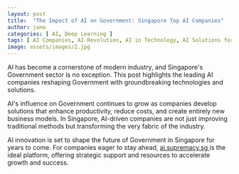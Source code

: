 ```yaml
---
layout: post
title:  "The Impact of AI on Government: Singapore Top AI Companies"
author: jane
categories: [ AI, Deep Learning ]
tags: [ AI Companies, AI Revolution, AI in Technology, AI Solutions for Businesses ]
image: assets/images/2.jpg
---
```


AI has become a cornerstone of modern industry, and Singapore's Government sector is no exception. This post highlights the leading AI companies reshaping Government with groundbreaking technologies and solutions.

AI's influence on Government continues to grow as companies develop solutions that enhance productivity, reduce costs, and create entirely new business models. In Singapore, AI-driven companies are not just improving traditional methods but transforming the very fabric of the industry.

AI innovation is set to shape the future of Government in Singapore for years to come. For companies eager to stay ahead, <a href="https://ai.supremacy.sg" target="_blank"> ai.supremacy.sg </a> is the ideal platform, offering strategic support and resources to accelerate growth and success.
